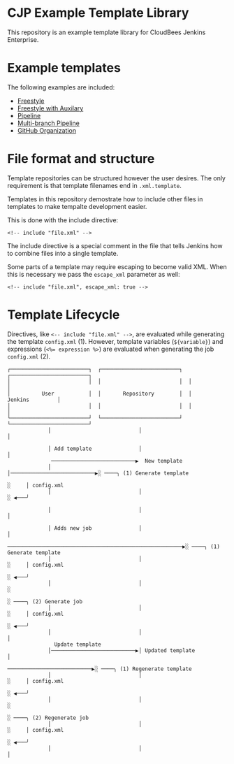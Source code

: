 # CJP Example Template Library

This repository is an example template library for CloudBees Jenkins Enterprise.

# Example templates

The following examples are included:

* [Freestyle](freestyle/freestyle-github-project.xml.template)
* [Freestyle with Auxilary](freestyle-with-auxilary/album-project.xml.template)
* [Pipeline](pipeline/github-pipeline-project.xml.template)
* [Multi-branch Pipeline](multibranch-pipeline/multibranch-pipeline-github-project.xml.template)
* [GitHub Organization](github-organization/github-organization.xml.template)

# File format and structure

Template repositories can be structured however the user desires. The only
requirement is that template filenames end in `.xml.template`.

Templates in this repository demostrate how to include other files in templates
to make tempalte development easier.

This is done with the include directive:

    <!-- include "file.xml" -->

The include directive is a special comment in the file that tells Jenkins how
to combine files into a single template.


Some parts of a template may require escaping to become valid XML. When this is
necessary we pass the `escape_xml` parameter as well:

    <!-- include "file.xml", escape_xml: true -->


# Template Lifecycle


Directives, like `<-- include "file.xml" -->`, are evaluated while generating the template
`config.xml` (1). However, template variables (`${variable}`) and expressions
(`<%= expression %>`) are evaluated when generating the job `config.xml` (2).

    ┌─────────────────────────┐  ┌─────────────────────────┐  ┌─────────────────────────┐
    │                         │  │                         │  │                         │
    │          User           │  │       Repository        │  │         Jenkins         │
    │                         │  │                         │  │                         │
    └─────────────────────────┘  └─────────────────────────┘  └─────────────────────────┘
                 │                            │                            │
  
                 │ Add template               │                            │
                  ───────────────────────────▶  New template
                 │                            │───────────────────────────▶░ ────╮ (1) Generate template
                                                                           ░     │ config.xml
                 │                            │                            ░ ◀───╯
  
                 │                            │                            │
  
                 │ Adds new job               │                            │
                  ────────────────────────────────────────────────────────▶░ ────╮ (1) Generate template
                 │                            │                            ░     │ config.xml
                                                                           ░ ◀───╯
                 │                            │                            ░
                                                                           ░ ────╮ (2) Generate job
                 │                            │                            ░     │ config.xml
                                                                           ░ ◀───╯
                 │                            │                            │
                   Update template
                 │───────────────────────────▶│ Updated template           │
                                               ───────────────────────────▶░ ────╮ (1) Regenerate template
                 │                            │                            ░     │ config.xml
                                                                           ░ ◀───╯
                 │                            │                            ░
                                                                           ░ ────╮ (2) Regenerate job
                 │                            │                            ░     │ config.xml
                                                                           ░ ◀───╯
                 │                            │                            │
